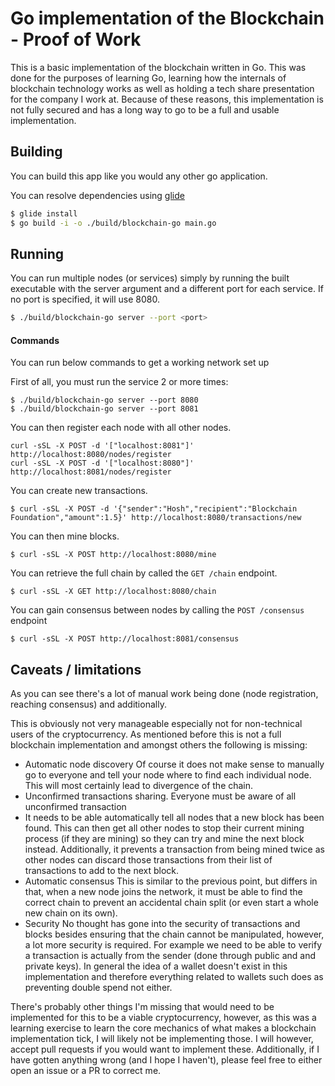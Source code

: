 # Go implementation of the Blockchain - Proof of Work

This is a basic implementation of the blockchain written in Go. This
was done for the purposes of learning Go, learning how the internals of
blockchain technology works as well as holding a tech share
presentation for the company I work at. Because of these reasons, this
implementation is not fully secured and has a long way to go to be a
full and usable implementation.

## Building
You can build this app like you would any other go application.

You can resolve dependencies using [glide](https://glide.sh/)
```bash
$ glide install
$ go build -i -o ./build/blockchain-go main.go
```

## Running
You can run multiple nodes (or services) simply by running the built
executable with the server argument and a different port for each
service. If no port is specified, it will use 8080.

```bash
$ ./build/blockchain-go server --port <port>
```

#### Commands
You can run below commands to get a working network set up

First of all, you must run the service 2 or more times:
```
$ ./build/blockchain-go server --port 8080
$ ./build/blockchain-go server --port 8081
```

You can then register each node with all other nodes.
```
curl -sSL -X POST -d '["localhost:8081"]' http://localhost:8080/nodes/register
curl -sSL -X POST -d '["localhost:8080"]' http://localhost:8081/nodes/register
```

You can create new transactions.
```
$ curl -sSL -X POST -d '{"sender":"Hosh","recipient":"Blockchain Foundation","amount":1.5}' http://localhost:8080/transactions/new
```

You can then mine blocks.
```
$ curl -sSL -X POST http://localhost:8080/mine
```

You can retrieve the full chain by called the `GET /chain` endpoint.
```
$ curl -sSL -X GET http://localhost:8080/chain
```

You can gain consensus between nodes by calling the `POST /consensus`
endpoint
```
$ curl -sSL -X POST http://localhost:8081/consensus
```

## Caveats / limitations
As you can see there's a lot of manual work being done (node
registration, reaching consensus) and additionally.

This is obviously not very manageable especially not for non-technical
users of the cryptocurrency. As mentioned before this is not a full
blockchain implementation and amongst others the following is missing:

* Automatic node discovery
  Of course it does not make sense to manually go to everyone and tell
  your node where to find each individual node. This will most certainly
  lead to divergence of the chain.
* Unconfirmed transactions sharing.
  Everyone must be aware of all unconfirmed transaction
* It needs to be able automatically tell all nodes that a new block has
  been found. This can then get all other nodes to stop their current
  mining process (if they are mining) so they can try and mine the next
  block instead. Additionally, it prevents a transaction from being
  mined twice as other nodes can discard those transactions from their
  list of transactions to add to the next block.
* Automatic consensus
  This is similar to the previous point, but differs in that, when a new
  node joins the network, it must be able to find the correct chain to
  prevent an accidental chain split (or even start a whole new chain on
  its own).
* Security
  No thought has gone into the security of transactions and blocks
  besides ensuring that the chain cannot be manipulated, however, a lot
  more security is required. For example we need to be able to verify
  a transaction is actually from the sender (done through public and
  and private keys). In general the idea of a wallet doesn't exist in
  this implementation and therefore everything related to wallets such
  does as preventing double spend not either.

There's probably other things I'm missing that would need to be
implemented for this to be a viable cryptocurrency, however, as this
was a learning exercise to learn the core mechanics of what makes a
blockchain implementation tick, I will likely not be implementing those.
I will however, accept pull requests if you would want to implement
these. Additionally, if I have gotten anything wrong (and I hope I
haven't), please feel free to either open an issue or a PR to correct
me.
